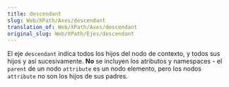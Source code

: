 ```yaml
---
title: descendant
slug: Web/XPath/Axes/descendant
translation_of: Web/XPath/Axes/descendant
original_slug: Web/XPath/Ejes/descendant
---
```


El eje `descendant` indica todos los hijos del nodo de contexto, y todos sus hijos y así sucesivamente. **No** se incluyen los atributos y namespaces - el `parent` de un nodo `attribute` es un nodo elemento, pero los nodos `attribute` no son los hijos de sus padres.
